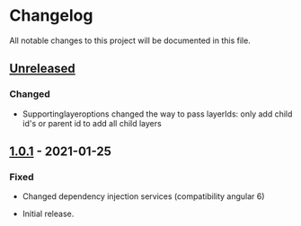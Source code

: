 # Changelog

All notable changes to this project will be documented in this file.

<!--
"### Added" for new features.
"### Changed" for changes in existing functionality.
"### Deprecated" for soon-to-be removed features.
"### Removed" for now removed features.
"### Fixed" for any bug fixes.
"### Security" in case of vulnerabilities.
-->
## [Unreleased]

### Changed
- Supportinglayeroptions changed the way to pass layerIds: only add child id's or parent id to add all child layers


## [1.0.1] - 2021-01-25

### Fixed
- Changed dependency injection services (compatibility angular 6)


- Initial release.

[Unreleased]: https://github.com/digipolisantwerp/smart-table_widget_angular/compare/v1.0.1...HEAD
[1.0.1]: https://github.com/digipolisantwerp/location-viewer_widget_angular/compare/v1.0.0...v1.0.1
[1.0.0]: https://github.com/digipolisantwerp/location-viewer_widget_angular/compare/v1.0.0
